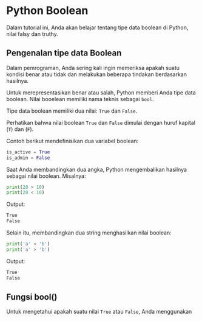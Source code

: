 # Python Boolean

Dalam tutorial ini, Anda akan belajar tentang tipe data boolean di Python, nilai falsy dan truthy.

## Pengenalan tipe data Boolean
Dalam pemrograman, Anda sering kali ingin memeriksa apakah suatu kondisi benar atau tidak dan melakukan beberapa tindakan berdasarkan hasilnya.

Untuk merepresentasikan benar atau salah, Python memberi Anda tipe data boolean. Nilai booelean memiliki nama teknis sebagai `bool`.

Tipe data boolean memiliki dua nilai: `True` dan `False`.

Perhatikan bahwa nilai boolean `True` dan `False` dimulai dengan huruf kapital (`T`) dan (`F`).

Contoh berikut mendefinisikan dua variabel boolean:
```python
is_active = True
is_admin = False
```
Saat Anda membandingkan dua angka, Python mengembalikan hasilnya sebagai nilai boolean. Misalnya:
```python
print(20 > 10)
print(20 < 10)
```
Output:
```bash
True
False
```
Selain itu, membandingkan dua string menghasilkan nilai boolean:
```python
print('a' < 'b')
print('a' > 'b')
```
Output:
```bash
True
False
```

## Fungsi bool()
Untuk mengetahui apakah suatu nilai `True` atau `False`, Anda menggunakan